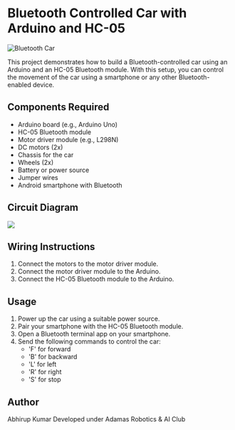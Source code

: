 # Bluetooth Controlled Car with Arduino and HC-05

![Bluetooth Car](https://github.com/DevAdvancer/Bluetooth-Control-Car/blob/main/Bluetooth_Car_Circuit_Diagram.png)

This project demonstrates how to build a Bluetooth-controlled car using an Arduino and an HC-05 Bluetooth module. With this setup, you can control the movement of the car using a smartphone or any other Bluetooth-enabled device. 

## Components Required
- Arduino board (e.g., Arduino Uno)
- HC-05 Bluetooth module
- Motor driver module (e.g., L298N)
- DC motors (2x)
- Chassis for the car
- Wheels (2x)
- Battery or power source
- Jumper wires
- Android smartphone with Bluetooth

## Circuit Diagram

![](https://github.com/DevAdvancer/Bluetooth-Control-Car/blob/main/Bluetooth_Car_Circuit_Diagram.png)
## Wiring Instructions
1. Connect the motors to the motor driver module.
2. Connect the motor driver module to the Arduino.
3. Connect the HC-05 Bluetooth module to the Arduino.

## Usage
1. Power up the car using a suitable power source.
2. Pair your smartphone with the HC-05 Bluetooth module.
3. Open a Bluetooth terminal app on your smartphone.
4. Send the following commands to control the car:
   - 'F' for forward
   - 'B' for backward
   - 'L' for left
   - 'R' for right
   - 'S' for stop

## Author
Abhirup Kumar
Developed under Adamas Robotics & AI Club
